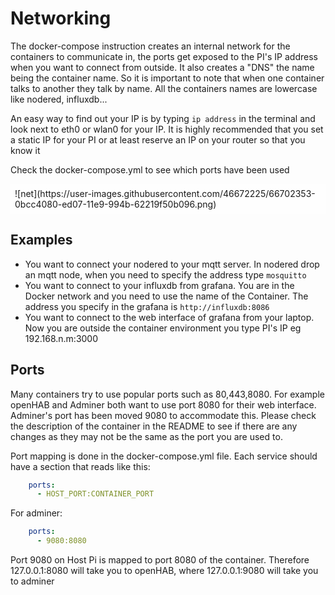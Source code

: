 # Networking
The docker-compose instruction creates an internal network for the containers to communicate in, the ports get exposed to the PI's IP address when you want to connect from outside. It also creates a "DNS" the name being the container name. So it is important to note that when one container talks to another they talk by name. All the containers names are lowercase like nodered, influxdb...

An easy way to find out your IP is by typing `ip address` in the terminal and look next to eth0 or wlan0 for your IP. It is highly recommended that you set a static IP for your PI or at least reserve an IP on your router so that you know it

Check the docker-compose.yml to see which ports have been used

<div markdown="1" style="background: #FFFC; padding: 0.5em;">
![net](https://user-images.githubusercontent.com/46672225/66702353-0bcc4080-ed07-11e9-994b-62219f50b096.png)
</div>

## Examples
- You want to connect your nodered to your mqtt server. In nodered drop an mqtt node, when you need to specify the address type `mosquitto`
- You want to connect to your influxdb from grafana. You are in the Docker network and you need to use the name of the Container. The address you specify in the grafana is `http://influxdb:8086`
- You want to connect to the web interface of grafana from your laptop. Now you are outside the container environment you type PI's IP eg 192.168.n.m:3000

## Ports
Many containers try to use popular ports such as 80,443,8080. For example openHAB and Adminer both want to use port 8080 for their web interface. Adminer's port has been moved 9080 to accommodate this. Please check the description of the container in the README to see if there are any changes as they may not be the same as the port you are used to.

Port mapping is done in the docker-compose.yml file. Each service should have a section that reads like this:
``` yaml
    ports:
      - HOST_PORT:CONTAINER_PORT
```
For adminer:
``` yaml
    ports:
      - 9080:8080
```
Port 9080 on Host Pi is mapped to port 8080 of the container. Therefore 127.0.0.1:8080 will take you to openHAB, where 127.0.0.1:9080 will take you to adminer
